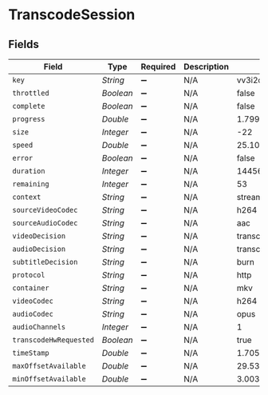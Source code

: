 # TranscodeSession


## Fields

| Field                    | Type                     | Required                 | Description              | Example                  |
| ------------------------ | ------------------------ | ------------------------ | ------------------------ | ------------------------ |
| `key`                    | *String*                 | :heavy_minus_sign:       | N/A                      | vv3i2q2lax92qlzul1hbd4bx |
| `throttled`              | *Boolean*                | :heavy_minus_sign:       | N/A                      | false                    |
| `complete`               | *Boolean*                | :heavy_minus_sign:       | N/A                      | false                    |
| `progress`               | *Double*                 | :heavy_minus_sign:       | N/A                      | 1.7999999523162842       |
| `size`                   | *Integer*                | :heavy_minus_sign:       | N/A                      | -22                      |
| `speed`                  | *Double*                 | :heavy_minus_sign:       | N/A                      | 25.100000381469727       |
| `error`                  | *Boolean*                | :heavy_minus_sign:       | N/A                      | false                    |
| `duration`               | *Integer*                | :heavy_minus_sign:       | N/A                      | 1445695                  |
| `remaining`              | *Integer*                | :heavy_minus_sign:       | N/A                      | 53                       |
| `context`                | *String*                 | :heavy_minus_sign:       | N/A                      | streaming                |
| `sourceVideoCodec`       | *String*                 | :heavy_minus_sign:       | N/A                      | h264                     |
| `sourceAudioCodec`       | *String*                 | :heavy_minus_sign:       | N/A                      | aac                      |
| `videoDecision`          | *String*                 | :heavy_minus_sign:       | N/A                      | transcode                |
| `audioDecision`          | *String*                 | :heavy_minus_sign:       | N/A                      | transcode                |
| `subtitleDecision`       | *String*                 | :heavy_minus_sign:       | N/A                      | burn                     |
| `protocol`               | *String*                 | :heavy_minus_sign:       | N/A                      | http                     |
| `container`              | *String*                 | :heavy_minus_sign:       | N/A                      | mkv                      |
| `videoCodec`             | *String*                 | :heavy_minus_sign:       | N/A                      | h264                     |
| `audioCodec`             | *String*                 | :heavy_minus_sign:       | N/A                      | opus                     |
| `audioChannels`          | *Integer*                | :heavy_minus_sign:       | N/A                      | 1                        |
| `transcodeHwRequested`   | *Boolean*                | :heavy_minus_sign:       | N/A                      | true                     |
| `timeStamp`              | *Double*                 | :heavy_minus_sign:       | N/A                      | 1.7058958054919229e+09   |
| `maxOffsetAvailable`     | *Double*                 | :heavy_minus_sign:       | N/A                      | 29.53                    |
| `minOffsetAvailable`     | *Double*                 | :heavy_minus_sign:       | N/A                      | 3.003000020980835        |